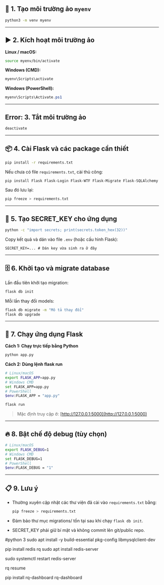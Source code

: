## 🐍 1. Tạo môi trường ảo `myenv`

```bash
python3 -m venv myenv
```

---

## ▶️ 2. Kích hoạt môi trường ảo

**Linux / macOS:**

```bash
source myenv/bin/activate
```

**Windows (CMD):**

```cmd
myenv\Scripts\activate
```

**Windows (PowerShell):**

```powershell
myenv\Scripts\Activate.ps1
```

---

## Error:   3. Tắt môi trường ảo

```bash
deactivate
```

---

## 📦 4. Cài Flask và các package cần thiết

```bash
pip install -r requirements.txt
```

Nếu chưa có file `requirements.txt`, cài thủ công:

```bash
pip install Flask Flask-Login Flask-WTF Flask-Migrate Flask-SQLAlchemy python-dotenv
```

Sau đó lưu lại:

```bash
pip freeze > requirements.txt
```

---

## 🔑 5. Tạo SECRET\_KEY cho ứng dụng

```bash
python -c "import secrets; print(secrets.token_hex(32))"
```

Copy kết quả và dán vào file `.env` (hoặc cấu hình Flask):

```env
SECRET_KEY=... # Dán key vừa sinh ra ở đây
```

---

## 🗄️ 6. Khởi tạo và migrate database

Lần đầu tiên khởi tạo migration:

```bash
flask db init
```

Mỗi lần thay đổi models:

```bash
flask db migrate -m "Mô tả thay đổi"
flask db upgrade
```

---

## 🚀 7. Chạy ứng dụng Flask

**Cách 1: Chạy trực tiếp bằng Python**

```bash
python app.py
```

**Cách 2: Dùng lệnh flask run**

```bash
# Linux/macOS
export FLASK_APP=app.py
# Windows CMD
set FLASK_APP=app.py
# PowerShell
$env:FLASK_APP = "app.py"

flask run
```

> Mặc định truy cập ở: [http://127.0.0.1:5000](http://127.0.0.1:5000)

---

## 🔥 8. Bật chế độ debug (tùy chọn)

```bash
# Linux/macOS
export FLASK_DEBUG=1
# Windows CMD
set FLASK_DEBUG=1
# PowerShell
$env:FLASK_DEBUG = "1"
```

---

## 📋 9. Lưu ý

* Thường xuyên cập nhật các thư viện đã cài vào `requirements.txt` bằng:

  ```bash
  pip freeze > requirements.txt
  ```
* Đảm bảo thư mục migrations/ tồn tại sau khi chạy `flask db init`.
* SECRET\_KEY phải giữ bí mật và không commit lên git/public repo.

#python 3
sudo apt install -y build-essential pkg-config libmysqlclient-dev


pip install redis rq
sudo apt install redis-server


sudo systemctl restart redis-server

rq resume


pip install rq-dashboard
rq-dashboard

